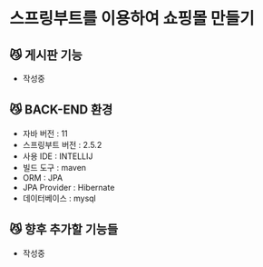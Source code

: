 # 스프링부트를 이용하여 쇼핑몰 만들기


## 😼 게시판 기능

- 작성중


## 😼 BACK-END 환경

- 자바 버전 : 11
- 스프링부트 버전 : 2.5.2
- 사용 IDE : INTELLIJ
- 빌드 도구 : maven
- ORM : JPA
- JPA Provider : Hibernate
- 데이터베이스 : mysql


## 😼 향후 추가할 기능들

- 작성중
